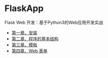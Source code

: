 # FlaskApp
Flask Web 开发：基于Python3的Web应用开发实战
- [第一章、安装](Chapter1/note.md)
- [第二章、程序的基本结构](Chapter2/note.md)
- [第三章、模板](Chapter3/note.md)
- [第四章、Web 表单](Chapter4/note.md)
